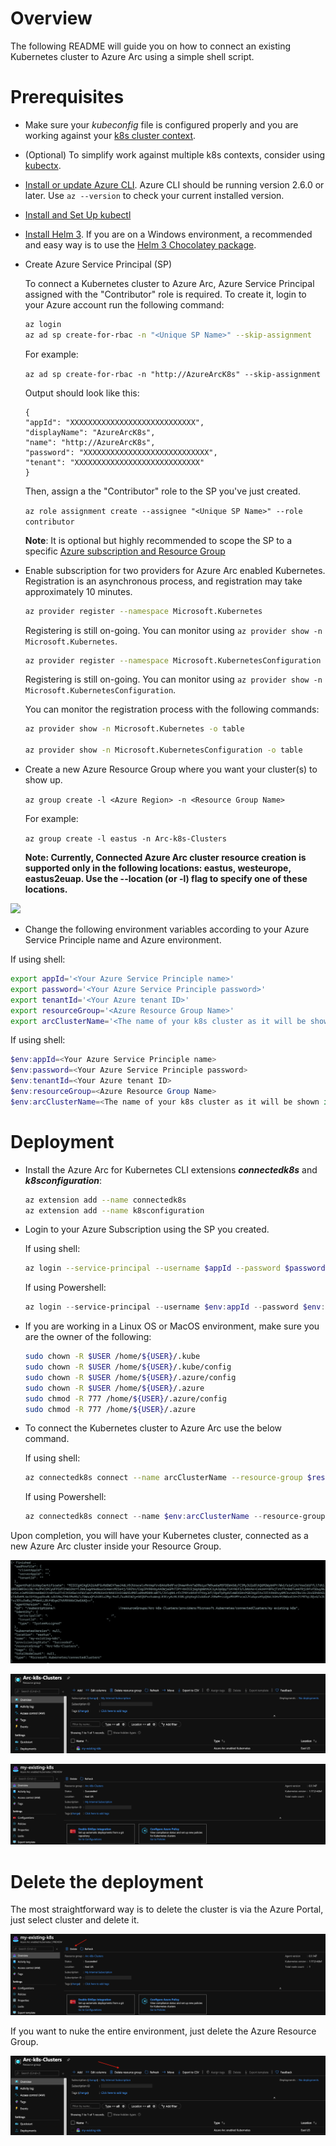 # Overview

The following README will guide you on how to connect an existing Kubernetes cluster to Azure Arc using a simple shell script.

# Prerequisites

* Make sure your *kubeconfig* file is configured properly and you are working against your [k8s cluster context](https://kubernetes.io/docs/tasks/access-application-cluster/configure-access-multiple-clusters/). 

* (Optional) To simplify work against multiple k8s contexts, consider using [kubectx](https://github.com/ahmetb/kubectx).

* [Install or update Azure CLI](https://docs.microsoft.com/en-us/cli/azure/install-azure-cli?view=azure-cli-latest). Azure CLI should be running version 2.6.0 or later. Use ```az --version``` to check your current installed version.

* [Install and Set Up kubectl](https://kubernetes.io/docs/tasks/tools/install-kubectl/)

* [Install Helm 3](https://helm.sh/docs/intro/install/). If you are on a Windows environment, a recommended and easy way is to use the [Helm 3 Chocolatey package](https://chocolatey.org/packages/kubernetes-helm). 

* Create Azure Service Principal (SP)   

    To connect a Kubernetes cluster to Azure Arc, Azure Service Principal assigned with the "Contributor" role is required. To create it, login to your Azure account run the following command:

    ```bash
    az login
    az ad sp create-for-rbac -n "<Unique SP Name>" --skip-assignment
    ```

    For example:

    ```az ad sp create-for-rbac -n "http://AzureArcK8s" --skip-assignment```

    Output should look like this:
    ```
    {
    "appId": "XXXXXXXXXXXXXXXXXXXXXXXXXXXX",
    "displayName": "AzureArcK8s",
    "name": "http://AzureArcK8s",
    "password": "XXXXXXXXXXXXXXXXXXXXXXXXXXXX",
    "tenant": "XXXXXXXXXXXXXXXXXXXXXXXXXXXX"
    }
    ```

    Then, assign a the "Contributor" role to the SP you've just created.

    ```az role assignment create --assignee "<Unique SP Name>" --role contributor```

    **Note**: It is optional but highly recommended to scope the SP to a specific [Azure subscription and Resource Group](https://docs.microsoft.com/en-us/cli/azure/ad/sp?view=azure-cli-latest)

* Enable subscription for two providers for Azure Arc enabled Kubernetes. Registration is an asynchronous process, and registration may take approximately 10 minutes.

  ```bash
  az provider register --namespace Microsoft.Kubernetes
  ```
  Registering is still on-going. You can monitor using ```az provider show -n Microsoft.Kubernetes```.

  ```bash
  az provider register --namespace Microsoft.KubernetesConfiguration
  ```
  Registering is still on-going. You can monitor using ```az provider show -n Microsoft.KubernetesConfiguration```.


  You can monitor the registration process with the following commands:
  
  ```bash
  az provider show -n Microsoft.Kubernetes -o table
 
  az provider show -n Microsoft.KubernetesConfiguration -o table
  ```

* Create a new Azure Resource Group where you want your cluster(s) to show up. 

  ```az group create -l <Azure Region> -n <Resource Group Name>```

  For example:

  ```az group create -l eastus -n Arc-k8s-Clusters```

  **Note: Currently, Connected Azure Arc cluster resource creation is supported only in the following locations: eastus, westeurope, eastus2euap. Use the --location (or -l) flag to specify one of these locations.**

![](../img/onboard_k8s/01.png)

* Change the following environment variables according to your Azure Service Principle name and Azure environment.

If using shell:

```bash
export appId='<Your Azure Service Principle name>'
export password='<Your Azure Service Principle password>'
export tenantId='<Your Azure tenant ID>'
export resourceGroup='<Azure Resource Group Name>'
export arcClusterName='<The name of your k8s cluster as it will be shown in Azure Arc>'
```

If using shell:

```powershell
$env:appId=<Your Azure Service Principle name>
$env:password=<Your Azure Service Principle password>
$env:tenantId=<Your Azure tenant ID>
$env:resourceGroup=<Azure Resource Group Name>
$env:arcClusterName=<The name of your k8s cluster as it will be shown in Azure Arc>
```

# Deployment

* Install the Azure Arc for Kubernetes CLI extensions ***connectedk8s*** and ***k8sconfiguration***:

  ```bash
  az extension add --name connectedk8s
  az extension add --name k8sconfiguration
  ```

* Login to your Azure Subscription using the SP you created.  

  If using shell:

  ```bash
  az login --service-principal --username $appId --password $password --tenant $tenantId
  ```

  If using Powershell:

  ```powershell
  az login --service-principal --username $env:appId --password $env:password --tenant $env:tenantId
  ```

* If you are working in a Linux OS or MacOS environment, make sure you are the owner of the following:

  ```bash
  sudo chown -R $USER /home/${USER}/.kube
  sudo chown -R $USER /home/${USER}/.kube/config
  sudo chown -R $USER /home/${USER}/.azure/config
  sudo chown -R $USER /home/${USER}/.azure
  sudo chmod -R 777 /home/${USER}/.azure/config
  sudo chmod -R 777 /home/${USER}/.azure
  ```

* To connect the Kubernetes cluster to Azure Arc use the below command.

  If using shell:

  ```bash
  az connectedk8s connect --name arcClusterName --resource-group $resourceGroup
  ```

  If using Powershell:

  ```powershell
  az connectedk8s connect --name $env:arcClusterName --resource-group $env:resourceGroup
  ```

Upon completion, you will have your Kubernetes cluster, connected as a new Azure Arc cluster inside your Resource Group. 

![](../img/onboard_k8s/02.png)

![](../img/onboard_k8s/03.png)

![](../img/onboard_k8s/04.png)

# Delete the deployment

The most straightforward way is to delete the cluster is via the Azure Portal, just select cluster and delete it. 

![](../img/onboard_k8s/05.png)

If you want to nuke the entire environment, just delete the Azure Resource Group.

![](../img/onboard_k8s/06.png)